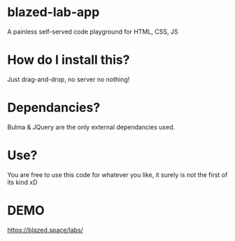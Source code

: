 # blazed-lab-app
A painless self-served code playground for HTML, CSS, JS

# How do I install this?
Just drag-and-drop, no server no nothing!

# Dependancies?
Bulma & JQuery are the only external dependancies used.

# Use?
You are free to use this code for whatever you like, it surely is not the first of its kind xD

# DEMO
https://blazed.space/labs/
